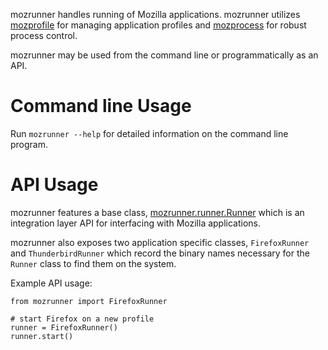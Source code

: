 mozrunner handles running of Mozilla applications.
mozrunner utilizes [mozprofile](/en/Mozprofile)
for managing application profiles
and [mozprocess](/en/Mozprocess) for robust process control. 

mozrunner may be used from the command line or programmatically as an API.


# Command line Usage

Run `mozrunner --help` for detailed information on the command line
program.


# API Usage

mozrunner features a base class, 
[mozrunner.runner.Runner](https://github.com/mozautomation/mozmill/blob/master/mozrunner/mozrunner/runner.py) 
which is an integration layer API for interfacing with Mozilla applications.

mozrunner also exposes two application specific classes,
`FirefoxRunner` and `ThunderbirdRunner` which record the binary names
necessary for the `Runner` class to find them on the system.

Example API usage:

    from mozrunner import FirefoxRunner
	
    # start Firefox on a new profile
    runner = FirefoxRunner()
    runner.start()
